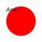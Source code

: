 <section style='background-color: red; width: 5rem; height: 5rem; border-radius: 100rem'>
  <h6>Amir</h6>
</section>
